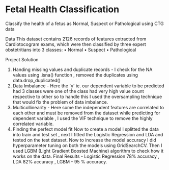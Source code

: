 # Fetal Health Classification
Classify the health of a fetus as Normal, Suspect or Pathological using CTG data

Data
This dataset contains 2126 records of features extracted from Cardiotocogram exams, which were then classified by three expert obstetritians into 3 classes:
•	Normal
•	Suspect
•	Pathological

Project Solution
1) Handing missing values and duplicate records -
I check for the NA values using .isna() function , removed the duplicates using data.drop_duplicated()
2) Data Imbalance -
Here the 'y' ie. our dependent variable to be predicted had 3 classes were one of the class had very high value count respective to other so to handle this I used the oversampling technique that would fix the problem of data imbalance.
3) Multicollinearity -
Here some the independent features are correlated to each other and must be removed from the dataset while predicting for dependent variable , I used the VIF technique to remove the highly correlated variable.
4) Finding the perfect model fit
Now to create a model I splitted the data into train and test set , next I fitted the Logistic Regression and LDA and tested on the test dataset.
Now to increase the model accuracy I did hyperparameter tuning on both the models using GridSearchCV.
Then I used LGBM (Light Gradient Boosted Machine) algorithm to check how it works on the data.
Final Results - Logistic Regression 78% accuracy , LDA 82% accuracy , LGBM - 95 % accuracy.
